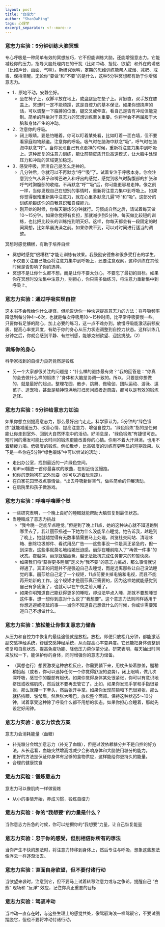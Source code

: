 ```yaml
---
layout: post
title: "自控力"
author: "ShanDaMing"
tags: 心理学
excerpt_separator: <!--more-->
---
```


<!--more-->

### 意志力实验：5分钟训练大脑冥想
专心呼吸是一种简单有效的冥想技巧，它不但能训练大脑，还能增强意志力。它能减轻你的压力，指导大脑处理内在的干扰（比如冲动、担忧、欲望）和外在的诱惑（比如声音、画面、气味）。新研究表明，定期的思维训练能帮人戒烟、减肥、戒毒、保持清醒。无论你“要做”和“不要”的是什么，这种5分钟冥想都有助于你增强意志力。
* 1．原地不动，安静坐好。
	- 坐在椅子上，双脚平放在地上，或盘腿坐在垫子上。背挺直，双手放在膝盖上。冥想时一定不能烦躁，这是自控力的基本保证。如果你想挠痒的话，可以调整一下胳膊的位置，腿交叉或伸直，看自己是否有冲动但能克制。简单的静坐对于意志力的冥想训练至关重要。你将学会不再屈服于大脑和身体产生的冲动。
* 2．注意你的呼吸。
	- 闭上眼睛。要是怕睡着，你可以盯着某处看，比如盯着一面白墙，但不要看家庭购物频道。注意你的呼吸。吸气时在脑海中默念“吸”，呼气时在脑海中默念“呼”。当你发现自己有点走神的时候，重新将注意力集中到呼吸上。这种反复的注意力训练，能让前额皮质开启高速模式，让大脑中处理压力和冲动的区域更加稳定。
* 3．感受呼吸，弄清自己是怎么走神的。
	- 几分钟后，你就可以不再默念“呼”“吸”了。试着专注于呼吸本身。你会注意到空气从鼻子和嘴巴进入和呼出的感觉，感觉到吸气时胸腹部的扩张和呼气时胸腹部的收缩。不再默念“呼”“吸”后，你可能更容易走神。像之前一样，当你发现自己在想别的事情时，重新将注意力集中到呼吸上。如果你觉得很难重新集中注意力，就在心里多默念几遍“呼”和“吸”。这部分的训练能锻炼你的自我意识和自控能力。
	- 刚开始的时候，你每天锻炼5分钟就行。习惯成自然之后，请试着每天做10～15分钟。如果你觉得有负担，那就减少到5分钟。每天做比较短的训练，也比把比较长的训练拖到明天好。这样，你每天都会有一段固定的时间冥想，比如早晨洗澡之前。如果你做不到，可以对时间进行适当的调整。
	
冥想时感觉糟糕，有助于培养自控
* 冥想时感觉“很糟糕”才能让训练有效果。我鼓励安德鲁和很多受打击的学生，不仅要关注自己能否将注意力集中到呼吸上，还要注意观察，这种训练在其他时候是否影响了你的选择。
* 冥想不是让你什么都不想，而是让你不要太分心，不要忘了最初的目标。如果你在冥想时没法集中注意力，别担心，你只需多做练习，将注意力重新集中到呼吸上。

### 意志力实验：通过呼吸实现自控
这本书不会教给你什么捷径，但能告诉你一种快速提高意志力的方法：将呼吸频率降低到每分钟4～6次，也就是每次呼吸用10～15秒时间，比平常呼吸要慢一些。只要你有足够的耐心，加上必要的练习，这一点不难办到。放慢呼吸能激活前额皮质、提高心率变异度，有助于你的身心从压力状态调整到自控力状态。这样训练几分钟之后，你就会感到平静、有控制感，能够克制欲望、迎接挑战。(2)

### 训练你的身心
科学家找到的自控力良药竟然是锻炼
* 另一个大家都很关注的问题是：“什么样的锻炼最有效？”我的回答是：“你真的会去做什么样的锻炼？”身体和大脑是协调一致的。所以，只要是你想做的，就是最好的起点。整理花园、散步、跳舞、做瑜伽、团队运动、游泳、逗孩子、逗宠物，甚至是精神饱满地打扫房间或者逛商店，都可以是有效的锻炼途径。

### 意志力实验：5分钟给意志力加油
如果你想立刻提高意志力，那么最好出门走走。科学家认为，5分钟的“绿色锻炼”就能减缓压力、改善心情、提高注意力、增强自控力。“绿色锻炼”指的是任何能让你走到室外、回到大自然怀抱中的活动。好消息是，“绿色锻炼”有捷径可走。短时间的爆发可能比长时间的锻炼更能改善你的心情。你用不着大汗淋漓，也用不着精疲力竭。低强度的锻炼，例如散步，比高强度的训练有更明显的短期效果。以下是一些你在5分钟“绿色锻炼”中可以尝试的活动：
* 走出办公室，找到最近的一片绿色空间。
* 用iPod播放一首你最喜欢的歌曲，在附近街区慢跑。
* 和你的宠物狗在室外玩耍（你可以追着玩具跑）。
* 在自家花园里找点事情做。*出去呼吸新鲜空气，做些简单的伸展活动。
* 在后院里和孩子做游戏。

### 意志力实验：呼噜呼噜睡个觉
* 一些研究表明，一个晚上良好的睡眠就能帮助大脑恢复到最佳状态。
* 当睡眠成了意志力挑战
	- “我今晚一定能早点睡觉。”但是到了晚上11点，她的这种决心就不知道跑到哪里去了。我让丽莎描述一下她为什么没能早点睡觉。她告诉我，越是到了晚上，她就越觉得有无数事情需要马上处理。浏览社交网站、清理冰箱、删除垃圾邮件、看试用品广告——这些事没一件是真正紧急的，但一到深夜，这些事就莫名地给她压迫感。丽莎在睡前陷入了“再做一件事”的状态。夜越深，丽莎就越疲惫，越无法抵抗完成任务带来的短暂快感。
	- 如果我们将“获得更多睡眠”定义为“我不要”的意志力挑战，那么事情就说得通了。真正的问题并不是强迫自己去睡觉，而是远离那些让自己没法睡觉的事。丽莎给自己定了一个规矩，11点前要关掉电脑和电视，而且不能再开始新的工作。这个规矩才是丽莎真正需要的，因为这样她就能感觉到自己有多疲惫了，也就可以在午夜之前入睡了。
	- 如果你明知道自己能获得更多的睡眠，却没法早点入睡，那就不要想睡觉这件事，想一想你到底对什么说了“我想要”。这个意志力法则同样适用于你想逃避或拖延的事——当你不知道自己想做什么的时候，你或许需要知道自己不想做什么。

### 意志力实验：放松能让你恢复意志力储备
从压力和自控力中恢复的最佳途径就是放松。放松，即便只放松几分钟，都能激活副交感神经系统，舒缓交感神经系统，从而提高心率变异度。它还能把身体调整到修复和自愈状态、提高免疫功能、降低压力荷尔蒙分泌。研究表明，每天抽出时间来放松一下，能保护你的身体，同时增强你的意志力储备。
* （冥想也行）想要激发这种放松反应，你需要躺下来，用枕头垫着膝盖，腿稍稍抬起（或者，你可以选择任何一个你觉得舒服的姿势）。闭上眼睛，做几次深呼吸，感觉你的腹部有起伏。如果你觉得身体某处很紧张，你可以有意识地挤压或收缩肌肉，然后就不要再去管它了。比如，如果你发现手掌和手指很紧张，那么就攥一下拳头，然后张开手掌。如果你发现前额和下巴很紧张，那么就挤挤眼、皱皱眉，然后张大嘴巴，放松整个面部。保持这种状态5～10分钟，试着享受这种除了呼吸什么都不用想的状态。如果你担心会睡着，那就先设定好闹钟。

### 意志力实验：意志力饮食方案
意志力会消耗能量（血糖）
* 补充糖分会增加意志力（补充了血糖），但是过渡依赖糖分并不是自控的好方法。从长远看，血糖突然增高或减少会影响身体和大脑使用糖分的能力。
* 更好的方法是保证你身体有足够的食物供应，这样能给你更持久的能量。
* 合理的健康饮食

### 意志力实验：锻炼意志力
意志力可以像肌肉一样做锻炼
* 从小的事情开始，养成习惯，锻炼自控力

### 意志力实验：你的“我想要”的力量是什么？
当你意志力告急的时候，你可以挖掘你的“我想要”力量，让自己恢复能量

### 意志力实验：忠于你的感受，但别相信你所有的想法
当你产生不快的想法时，将注意力转移到身体上，然后专注与呼吸，想象这些想法像浮云一样逐渐淡去。

### 意志力实验：直面自身欲望，但不要付诸行动
当欲望来袭时，注意到它，但不要马上试着转移注意力或与之争论，提醒自己 “白熊” 现场和 “反弹” 效应，记住你真正重要的目标

### 意志力实验：驾驭冲动
当冲动一直存在时，与这些生理上的感觉共处，像驾驭海浪一样驾驭它，不要试图摆脱它，但也不要将冲动付诸行动。
